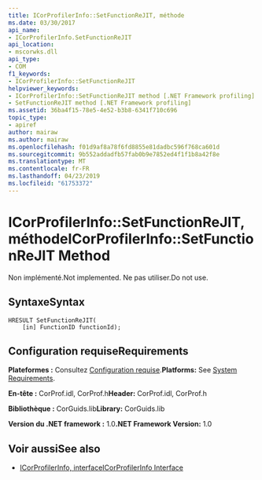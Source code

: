 ```yaml
---
title: ICorProfilerInfo::SetFunctionReJIT, méthode
ms.date: 03/30/2017
api_name:
- ICorProfilerInfo.SetFunctionReJIT
api_location:
- mscorwks.dll
api_type:
- COM
f1_keywords:
- ICorProfilerInfo::SetFunctionReJIT
helpviewer_keywords:
- ICorProfilerInfo::SetFunctionReJIT method [.NET Framework profiling]
- SetFunctionReJIT method [.NET Framework profiling]
ms.assetid: 36ba4f15-78e5-4e52-b3b8-6341f710c696
topic_type:
- apiref
author: mairaw
ms.author: mairaw
ms.openlocfilehash: f01d9af8a78f6fd8855e81dadbc596f768ca601d
ms.sourcegitcommit: 9b552addadfb57fab0b9e7852ed4f1f1b8a42f8e
ms.translationtype: MT
ms.contentlocale: fr-FR
ms.lasthandoff: 04/23/2019
ms.locfileid: "61753372"
---
```

# <a name="icorprofilerinfosetfunctionrejit-method"></a><span data-ttu-id="fb8a2-102">ICorProfilerInfo::SetFunctionReJIT, méthode</span><span class="sxs-lookup"><span data-stu-id="fb8a2-102">ICorProfilerInfo::SetFunctionReJIT Method</span></span>
<span data-ttu-id="fb8a2-103">Non implémenté.</span><span class="sxs-lookup"><span data-stu-id="fb8a2-103">Not implemented.</span></span> <span data-ttu-id="fb8a2-104">Ne pas utiliser.</span><span class="sxs-lookup"><span data-stu-id="fb8a2-104">Do not use.</span></span>  
  
## <a name="syntax"></a><span data-ttu-id="fb8a2-105">Syntaxe</span><span class="sxs-lookup"><span data-stu-id="fb8a2-105">Syntax</span></span>  
  
```  
HRESULT SetFunctionReJIT(  
    [in] FunctionID functionId);  
```  
  
## <a name="requirements"></a><span data-ttu-id="fb8a2-106">Configuration requise</span><span class="sxs-lookup"><span data-stu-id="fb8a2-106">Requirements</span></span>  
 <span data-ttu-id="fb8a2-107">**Plateformes :** Consultez [Configuration requise](../../../../docs/framework/get-started/system-requirements.md).</span><span class="sxs-lookup"><span data-stu-id="fb8a2-107">**Platforms:** See [System Requirements](../../../../docs/framework/get-started/system-requirements.md).</span></span>  
  
 <span data-ttu-id="fb8a2-108">**En-tête :** CorProf.idl, CorProf.h</span><span class="sxs-lookup"><span data-stu-id="fb8a2-108">**Header:** CorProf.idl, CorProf.h</span></span>  
  
 <span data-ttu-id="fb8a2-109">**Bibliothèque :** CorGuids.lib</span><span class="sxs-lookup"><span data-stu-id="fb8a2-109">**Library:** CorGuids.lib</span></span>  
  
 <span data-ttu-id="fb8a2-110">**Version du .NET framework :** 1.0</span><span class="sxs-lookup"><span data-stu-id="fb8a2-110">**.NET Framework Version:** 1.0</span></span>  
  
## <a name="see-also"></a><span data-ttu-id="fb8a2-111">Voir aussi</span><span class="sxs-lookup"><span data-stu-id="fb8a2-111">See also</span></span>

- [<span data-ttu-id="fb8a2-112">ICorProfilerInfo, interface</span><span class="sxs-lookup"><span data-stu-id="fb8a2-112">ICorProfilerInfo Interface</span></span>](../../../../docs/framework/unmanaged-api/profiling/icorprofilerinfo-interface.md)
